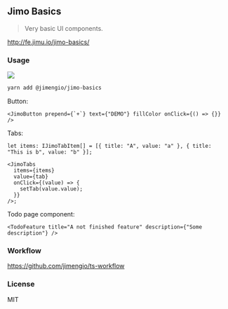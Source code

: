## Jimo Basics

> Very basic UI components.

http://fe.jimu.io/jimo-basics/

### Usage

![](https://img.shields.io/npm/v/@jimengio/jimo-basics.svg?style=flat-square)

```bash
yarn add @jimengio/jimo-basics
```

Button:

```tsx
<JimoButton prepend={`+`} text={"DEMO"} fillColor onClick={() => {}} />
```

Tabs:

```tsx
let items: IJimoTabItem[] = [{ title: "A", value: "a" }, { title: "This is b", value: "b" }];

<JimoTabs
  items={items}
  value={tab}
  onClick={(value) => {
    setTab(value.value);
  }}
/>;
```

Todo page component:

```tsx
<TodoFeature title="A not finished feature" description={"Some description"} />
```

### Workflow

https://github.com/jimengio/ts-workflow

### License

MIT
